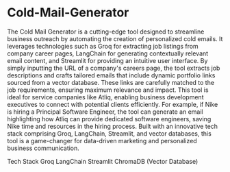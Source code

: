 # Cold-Mail-Generator
The Cold Mail Generator is a cutting-edge tool designed to streamline business outreach by automating the creation of personalized cold emails. It leverages technologies such as Groq for extracting job listings from company career pages, LangChain for generating contextually relevant email content, and Streamlit for providing an intuitive user interface. By simply inputting the URL of a company's careers page, the tool extracts job descriptions and crafts tailored emails that include dynamic portfolio links sourced from a vector database. These links are carefully matched to the job requirements, ensuring maximum relevance and impact. This tool is ideal for service companies like Atliq, enabling business development executives to connect with potential clients efficiently. For example, if Nike is hiring a Principal Software Engineer, the tool can generate an email highlighting how Atliq can provide dedicated software engineers, saving Nike time and resources in the hiring process. Built with an innovative tech stack comprising Groq, LangChain, Streamlit, and vector databases, this tool is a game-changer for data-driven marketing and personalized business communication.



Tech Stack
Groq
LangChain
Streamlit
ChromaDB (Vector Database)
